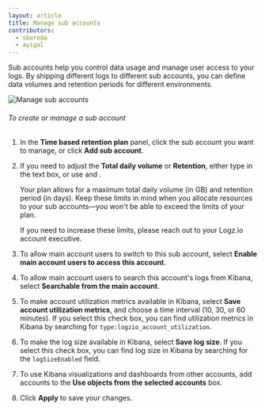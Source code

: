 ```yaml
---
layout: article
title: Manage sub accounts
contributors:
  - sboroda
  - ayigal
---
```


Sub accounts help you control data usage and manage user access to your logs. By shipping different logs to different sub accounts, you can define data volumes and retention periods for different environments.

![Manage sub accounts]({{site.baseurl}}/images/accounts/accounts--manage-sub-account.png)

###### To create or manage a sub account

1. In the **Time based retention plan** panel, click the sub account you want to manage, or click **Add sub account**.

2. If you need to adjust the **Total daily volume** or **Retention**, either type in the text box, or use <i class="li li-plus"></i> and <i class="li li-minus"></i>.

    <div class="info-box note">
      Your plan allows for a maximum total daily volume (in GB) and retention period (in days). Keep these limits in mind when you allocate resources to your sub accounts—you won't be able to exceed the limits of your plan. 
      
      If you need to increase these limits, please reach out to your Logz.io account executive.
    </div>

2. To allow main account users to switch to this sub account, select **Enable main account users to access this account**. 

3. To allow main account users to search this account's logs from Kibana, select **Searchable from the main account**.

4. To make account utilization metrics available in Kibana, select **Save account utilization metrics**, and choose a time interval (10, 30, or 60 minutes). If you select this check box, you can find utilization metrics in Kibana by searching for `type:logzio_account_utilization`.

5. To make the log size available in Kibana, select **Save log size**. If you select this check box, you can find log size in Kibana by searching for the `logSizeEnabled` field.

6. To use Kibana visualizations and dashboards from other accounts, add accounts to the **Use objects from the selected accounts** box.

7. Click **Apply** to save your changes.